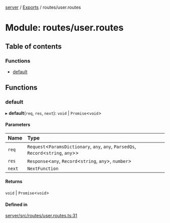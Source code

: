 [server](../README.md) / [Exports](../modules.md) / routes/user.routes

# Module: routes/user.routes

## Table of contents

### Functions

- [default](routes_user_routes.md#default)

## Functions

### default

▸ **default**(`req`, `res`, `next`): `void` \| `Promise`\<`void`\>

#### Parameters

| Name | Type |
| :------ | :------ |
| `req` | `Request`\<`ParamsDictionary`, `any`, `any`, `ParsedQs`, `Record`\<`string`, `any`\>\> |
| `res` | `Response`\<`any`, `Record`\<`string`, `any`\>, `number`\> |
| `next` | `NextFunction` |

#### Returns

`void` \| `Promise`\<`void`\>

#### Defined in

[server/src/routes/user.routes.ts:31](https://github.com/niklas-joh/french-learning-platform/blob/f88c80a984d39a715bd427891d156cc94cff3831/server/src/routes/user.routes.ts#L31)
